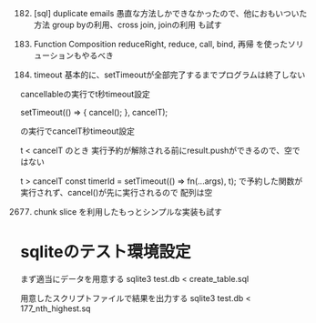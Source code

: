 182. [sql] duplicate emails
愚直な方法しかできなかったので、他におもいついた方法
group byの利用、cross join, joinの利用 も試す

2629. Function Composition
reduceRight, reduce, call, bind, 再帰
を使ったソリューションもやるべき

2715. timeout
基本的に、setTimeoutが全部完了するまでプログラムは終了しない

cancellableの実行でt秒timeout設定

setTimeout(() => {
  cancel();
}, cancelT);

の実行でcancelT秒timeout設定

t < cancelT のとき
実行予約が解除される前にresult.pushができるので、空ではない

t > cancelT
const timerId = setTimeout(() => fn(...args), t);
で予約した関数が実行されず、cancel()が先に実行されるので
配列は空

2677. chunk
slice を利用したもっとシンプルな実装も試す

# sqliteのテスト環境設定

まず適当にデータを用意する
sqlite3 test.db < create_table.sql

用意したスクリプトファイルで結果を出力する
sqlite3 test.db < 177_nth_highest.sq
